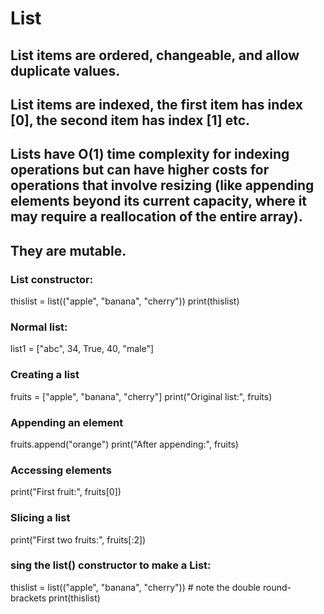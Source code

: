 # List

## List items are ordered, changeable, and allow duplicate values.

## List items are indexed, the first item has index [0], the second item has index [1] etc.

## Lists have O(1) time complexity for indexing operations but can have higher costs for operations that involve resizing (like appending elements beyond its current capacity, where it may require a reallocation of the entire array).

## They are mutable.

### List constructor:
thislist = list(("apple", "banana", "cherry"))
print(thislist)

### Normal list:
list1 = ["abc", 34, True, 40, "male"]

### Creating a list
fruits = ["apple", "banana", "cherry"]
print("Original list:", fruits)

### Appending an element
fruits.append("orange")
print("After appending:", fruits)

### Accessing elements
print("First fruit:", fruits[0])

### Slicing a list
print("First two fruits:", fruits[:2])

### sing the list() constructor to make a List:
thislist = list(("apple", "banana", "cherry")) # note the double round-brackets
print(thislist)